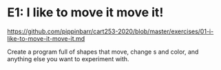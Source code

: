 # E1: I like to move it move it!

https://github.com/pippinbarr/cart253-2020/blob/master/exercises/01-i-like-to-move-it-move-it.md

Create a program full of shapes that move, change s and color,
and anything else you want to experiment with.
